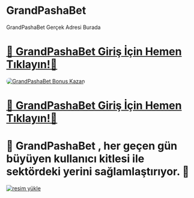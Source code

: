 # GrandPashaBet
GrandPashaBet Gerçek Adresi Burada

# <a href="https://cutt.ly/GrandSosyal" title="GrandPashaBet Giriş Adresi">🔗 GrandPashaBet Giriş İçin Hemen Tıklayın!🔗</a>

<a href="https://cutt.ly/GrandSosyal" title="GrandPashaBet Bonus Fırsatları">
    <img src="https://i.ibb.co/5K7Ks6w/zzzz3.gif" alt="GrandPashaBet Bonus Kazan" style="max-width:100%; height:auto; border-radius:8px;">
</a>
<div class="description">

# <a href="https://cutt.ly/GrandSosyal" title="GrandPashaBet Giriş Adresi">🔗 GrandPashaBet Giriş İçin Hemen Tıklayın!🔗</a>
 
# 💖 GrandPashaBet , her geçen gün büyüyen kullanıcı kitlesi ile sektördeki yerini sağlamlaştırıyor.  💖

<a href="https://resmim.net/"><img src="https://resmim.net/cdn/2025/05/06/NnOsrq.jpg" alt="resim yükle" border="0" /></a>
